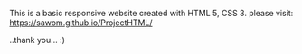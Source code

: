 This is a basic responsive website created with HTML 5, CSS 3. please visit:  https://sawom.github.io/ProjectHTML/

..thank you... :)
